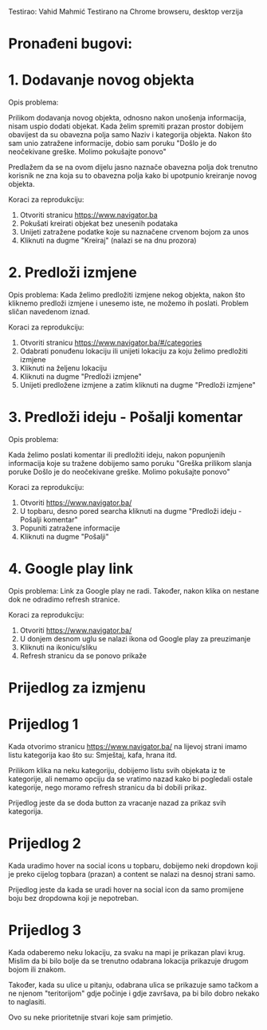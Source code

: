 Testirao: Vahid Mahmić
Testirano na Chrome browseru, desktop verzija

# Pronađeni bugovi:

# 1. Dodavanje novog objekta

Opis problema:

Prilikom dodavanja novog objekta, odnosno nakon unošenja informacija, nisam uspio dodati objekat. Kada želim spremiti prazan prostor dobijem obavijest da su obavezna polja samo Naziv i kategorija objekta. Nakon što sam unio zatražene informacije, dobio sam poruku "Došlo je do neočekivane greške. Molimo pokušajte ponovo"

Predlažem da se na ovom dijelu jasno naznače obavezna polja dok trenutno korisnik ne zna koja su to obavezna polja kako bi upotpunio kreiranje novog objekta.

Koraci za reprodukciju:
1. Otvoriti stranicu https://www.navigator.ba
2. Pokušati kreirati objekat bez unesenih podataka
3. Unijeti zatražene podatke koje su naznačene crvenom bojom za unos
4. Kliknuti na dugme "Kreiraj" (nalazi se na dnu prozora)

# 2. Predloži izmjene

Opis problema: Kada želimo predložiti izmjene nekog objekta, nakon što kliknemo predloži izmjene i unesemo iste, ne možemo ih poslati. Problem sličan navedenom iznad.

Koraci za reprodukciju:
1. Otvoriti stranicu https://www.navigator.ba/#/categories
2. Odabrati ponuđenu lokaciju ili unijeti lokaciju za koju želimo predložiti izmjene
3. Kliknuti na željenu lokaciju
4. Kliknuti na dugme "Predloži izmjene"
5. Unijeti predložene izmjene a zatim kliknuti na dugme "Predloži izmjene"

# 3. Predloži ideju - Pošalji komentar

Opis problema:

Kada želimo poslati komentar ili predložiti ideju, nakon popunjenih informacija koje su tražene dobijemo samo poruku "Greška prilikom slanja poruke
Došlo je do neočekivane greške. Molimo pokušajte ponovo"

Koraci za reprodukciju:
1. Otvoriti https://www.navigator.ba/
2. U topbaru, desno pored searcha kliknuti na dugme "Predloži ideju - Pošalji komentar"
3. Popuniti zatražene informacije
4. Kliknuti na dugme "Pošalji"

# 4. Google play link

Opis problema: Link za Google play ne radi. Također, nakon klika on nestane dok ne odradimo refresh stranice.

Koraci za reprodukciju:
1. Otvoriti https://www.navigator.ba/
2. U donjem desnom uglu se nalazi ikona od Google play za preuzimanje
3. Kliknuti na ikonicu/sliku
4. Refresh stranicu da se ponovo prikaže


# Prijedlog za izmjenu 

# Prijedlog 1
Kada otvorimo stranicu https://www.navigator.ba/ na lijevoj strani imamo listu kategorija kao što su: Smještaj, kafa, hrana itd. 

Prilikom klika na neku kategoriju, dobijemo listu svih objekata iz te kategorije, ali nemamo opciju da se vratimo nazad kako bi pogledali ostale kategorije, nego moramo refresh stranicu da bi dobili prikaz.

Prijedlog jeste da se doda button za vracanje nazad za prikaz svih kategorija.

# Prijedlog 2
Kada uradimo hover na social icons u topbaru, dobijemo neki dropdown koji je preko cijelog topbara (prazan) a content se nalazi na desnoj strani samo.

Prijedlog jeste da kada se uradi hover na social icon da samo promijene boju bez dropdowna koji je nepotreban.

# Prijedlog 3 
Kada odaberemo neku lokaciju, za svaku na mapi je prikazan plavi krug. Mislim da bi bilo bolje da se trenutno odabrana lokacija prikazuje drugom bojom ili znakom.

Također, kada su ulice u pitanju, odabrana ulica se prikazuje samo tačkom a ne njenom "teritorijom" gdje počinje i gdje završava, pa bi bilo dobro nekako to naglasiti.


Ovo su neke prioritetnije stvari koje sam primjetio.